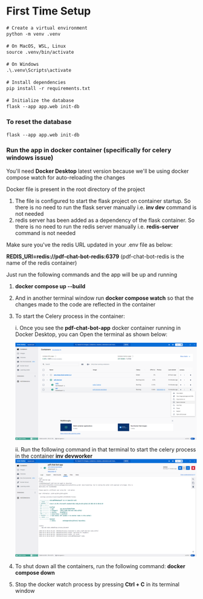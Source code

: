 # First Time Setup

```
# Create a virtual environment
python -m venv .venv

# On MacOS, WSL, Linux
source .venv/bin/activate

# On Windows
.\.venv\Scripts\activate

# Install dependencies
pip install -r requirements.txt

# Initialize the database
flask --app app.web init-db
```

### To reset the database

```
flask --app app.web init-db
```


### Run the app in docker container (specifically for celery windows issue)

You'll need <b>Docker Desktop</b> latest version because we'll be using docker compose watch for auto-reloading the changes 

Docker file is present in the root directory of the project
1. The file is configured to start the flask project on container startup.
    So there is no need to run the flask server manually i.e. <b>inv dev</b> command is not needed
2. redis server has been added as a dependency of the flask container.
    So there is no need to run the redis server manually i.e. <b>redis-server</b> command is not needed

Make sure you've the redis URL updated in your .env file as below:

<b>REDIS_URI=redis://pdf-chat-bot-redis:6379</b> (pdf-chat-bot-redis is the name of the redis container)

Just run the following commands and the app will be up and running

1. <b>docker compose up --build</b>

2. And in another terminal window run <b>docker compose watch</b> so that the changes made to the code are reflected in the container
3. To start the Celery process in the container:

   i. Once you see the <b>pdf-chat-bot-app</b> docker container running in Docker Desktop, you can Open the terminal as shown below:
   
    ![img_3.png](img_3.png)
   
    ii. Run the following command in that terminal to start the celery process in the container
             <b>inv devworker</b>
            ![img_2.png](img_2.png)

4. To shut down all the containers, run the following command:
<b>docker compose down</b>
5. Stop the docker watch process by pressing <b>Ctrl + C</b> in its terminal window
```
